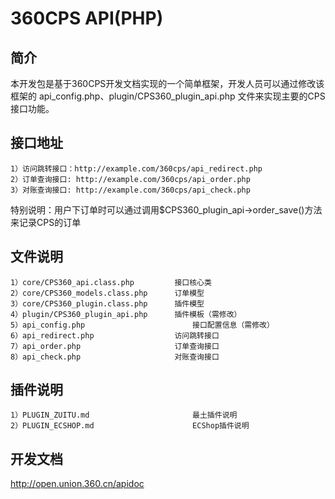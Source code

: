 360CPS API(PHP)
==============

简介
-------------
本开发包是基于360CPS开发文档实现的一个简单框架，开发人员可以通过修改该框架的 api_config.php、plugin/CPS360_plugin_api.php 文件来实现主要的CPS接口功能。

接口地址
-------------
	1）访问跳转接口：http://example.com/360cps/api_redirect.php
	2）订单查询接口: http://example.com/360cps/api_order.php
	3）对账查询接口: http://example.com/360cps/api_check.php

特别说明：用户下订单时可以通过调用$CPS360_plugin_api->order_save()方法来记录CPS的订单


文件说明
-------------
	1）core/CPS360_api.class.php			接口核心类
	2）core/CPS360_models.class.php		订单模型
	3）core/CPS360_plugin.class.php		插件模型
	4）plugin/CPS360_plugin_api.php		插件模板（需修改）
	5）api_config.php						接口配置信息（需修改）
	6）api_redirect.php					访问跳转接口
	7）api_order.php						订单查询接口
	8）api_check.php						对账查询接口

插件说明
-------------
	1）PLUGIN_ZUITU.md						最土插件说明
	2）PLUGIN_ECSHOP.md						ECShop插件说明

开发文档
-------------
http://open.union.360.cn/apidoc
